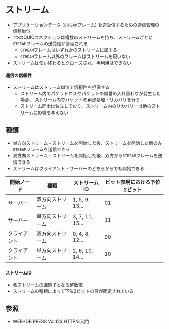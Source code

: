 # ストリーム
- アプリケーションデータ (`STREAM`フレーム) を送受信するための通信管理の仮想単位
- 1つのQUICコネクションは複数のストリームを持ち、ストリームごとに`STREAM`フレームの送受信が管理される
  - `STREAM`フレームはいずれかのストリームに属する
  - `STREAM`フレーム以外のフレームはストリームを用いない
- ストリームは使い終わるとクローズされ、再利用はできない

#### 通信の信頼性
- ストリームはストリーム単位で信頼性を担保する
  - ストリーム内でパケットロスやパケットの順番の入れ替わりが発生した場合、
    ストリーム内でパケットの再送処理・リカバリを行う
  - ストリーム同士は独立しており、ストリーム内のリカバリーは他のストリームに影響を与えない

## 種類
- 単方向ストリーム - ストリームを開始した後、ストリームを開始した側のみ`STREAM`フレームを送信できる
- 双方向ストリーム - ストリームを開始した後、双方から`STREAM`フレームを送信できる
- ストリームはクライアント・サーバーのどちらからでも開始できる

| 開始ノード   | 種類             | ストリームID    | ビット表現における下位2ビット |
| -            | -                | -               | -                             |
| サーバー     | 双方向ストリーム | 1, 5, 9, 13...  | 01                            |
| サーバー     | 単方向ストリーム | 3, 7, 11, 15... | 11                            |
| クライアント | 双方向ストリーム | 0, 4, 8, 12...  | 00                            |
| クライアント | 単方向ストリーム | 2, 6, 10, 14... | 10                            |

#### ストリームID
- 各ストリームの識別子となる整数値
- ストリームの種類によって下位2ビットの値が固定されている

## 参照
- WEB+DB PRESS Vol.123 HTTP/3入門
